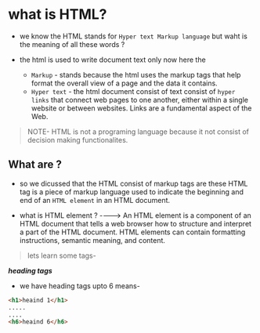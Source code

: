 # what is HTML?
* we know the HTML stands for `Hyper text Markup language` but waht is the meaning of all these words ?

* the html is used to write document text only now here the 
    * `Markup`  - stands because the html uses the markup  tags that help format the overall view of a page and the data it contains.
    * `Hyper text` - the html document consist of text consist of `hyper links` that connect web pages to one another, either within a single website or between websites. Links are a fundamental aspect of the Web.

>NOTE- HTML is not a programing language because it not consist of decision making functionalites. 

## What are <tags>?

* so we dicussed that the HTML consist of markup tags are these  HTML tag is a piece of markup language used to indicate the beginning and end of an `HTML element` in an HTML document.

* what is HTML element ? ----> An HTML element is a component of an HTML document that tells a web browser how to structure and interpret a part of the HTML document. HTML elements can contain formatting instructions, semantic meaning, and content.

> lets learn some tags-

***heading tags***
- we have heading tags upto 6 means-
```html
<h1>heaind 1</h1>
.....
....
<h6>heaind 6</h6>
```
